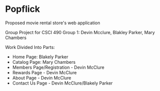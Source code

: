 # Popflick

Proposed movie rental store's web application

Group Project for CSCI 490
Group 1: Devin Mcclure, Blakley Parker, Mary Chambers

Work Divided Into Parts:

* Home Page: Blakely Parker
* Catalog Page: Mary Chambers
* Members Page/Registration - Devin McClure
* Rewards Page - Devin McClure
* About Page - Devin McClure
* Contact Us Page - Devin McClure/Blakely Parker
